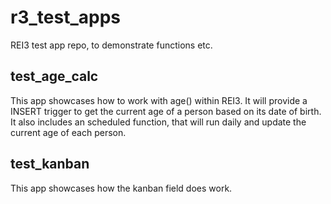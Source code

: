 # r3_test_apps
REI3 test app repo, to demonstrate functions etc.

## test_age_calc
This app showcases how to work with age() within REI3.
It will provide a INSERT trigger to get the current age of a person based on its date of birth.
It also includes an scheduled function, that will run daily and update the current age of each person.

## test_kanban
This app showcases how the kanban field does work. 
